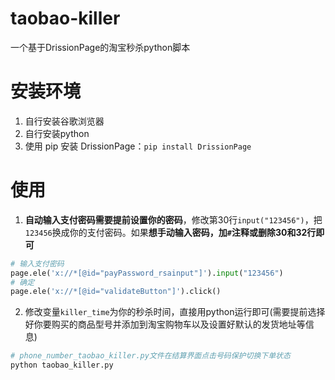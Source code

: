# taobao-killer

一个基于DrissionPage的淘宝秒杀python脚本

# 安装环境

1. 自行安装谷歌浏览器
2. 自行安装python
3. 使用 pip 安装 DrissionPage：`pip install DrissionPage`

# 使用

1. **自动输入支付密码需要提前设置你的密码**，修改第30行`input("123456")`，把`123456`换成你的支付密码。如果**想手动输入密码，加`#`注释或删除30和32行即可**

```python
# 输入支付密码
page.ele('x://*[@id="payPassword_rsainput"]').input("123456")
# 确定
page.ele('x://*[@id="validateButton"]').click()
```

2. 修改变量`killer_time`为你的秒杀时间，直接用python运行即可(需要提前选择好你要购买的商品型号并添加到淘宝购物车以及设置好默认的发货地址等信息)

```python
# phone_number_taobao_killer.py文件在结算界面点击号码保护切换下单状态
python taobao_killer.py
```



